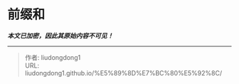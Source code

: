# 前缀和

***本文已加密，因此其原始内容不可见！***

---

> 作者: liudongdong1  
> URL: liudongdong1.github.io/%E5%89%8D%E7%BC%80%E5%92%8C/  

